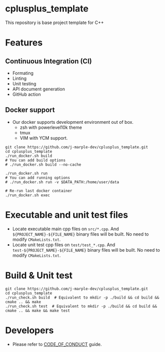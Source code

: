 # cplusplus_template
This repository is base project template for C++

# Features
## Continuous Integration (CI)
  - Formating
  - Linting
  - Unit testing
  - API document generation
  - GitHub action

## Docker support

* Our docker supports development environment out of box.
    * zsh with powerlevel10k theme
    * tmux
    * VIM with YCM support.

```shell
git clone https://github.com/j-marple-dev/cplusplus_template.git
cd cplusplus_template
./run_docker.sh build
# You can add build options
# ./run_docker.sh build --no-cache

./run_docker.sh run
# You can add running options
# ./run_docker.sh run -v $DATA_PATH:/home/user/data

# Re-run last docker container
./run_docker.sh exec
```

# Executable and unit test files

* Locate executable main cpp files on `src/*.cpp`. And `${PROJECT_NAME}-${FILE_NAME}` binary files will be built. No need to modify `CMakeLists.txt`.
* Locate unit test cpp files on `test/test_*.cpp`. And `test-${PROJECT_NAME}-${FILE_NAME}` binary files will be built. No need to modify `CMakeLists.txt`.


# Build & Unit test
```shell
git clone https://github.com/j-marple-dev/cplusplus_template.git
cd cplusplus_template
./run_check.sh build  # Equivalent to mkdir -p ./build && cd build && cmake .. && make
./run_check.sh test  # Equivalent to mkdir -p ./build && cd build && cmake .. && make && make test
```

# Developers
* Please refer to [CODE_OF_CONDUCT](CODE_OF_CONDUCT.md) guide.
